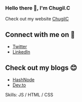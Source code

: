 ### Hello there 👋, I'm Chugil.C
Check out my website [ChugilC](https://chugilc.netlify.app/)
## Connect with me on 🤠
* [Twitter](https://twitter.com/chugilcr)
* [LinkedIn](https://www.linkedin.com/in/chugilc/)
## Check out my blogs 😊
* [HashNode](https://chugilc.hashnode.dev/)
* [Dev.to](https://dev.to/chugilc)

Skills:  JS / HTML / CSS 
